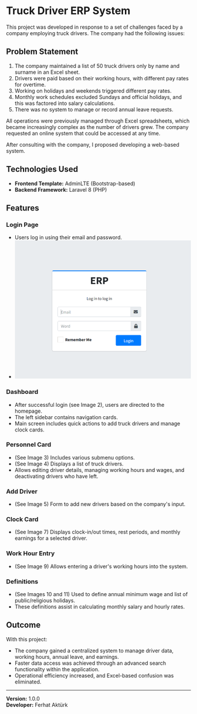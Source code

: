 
# Truck Driver ERP System

This project was developed in response to a set of challenges faced by a company employing truck drivers. The company had the following issues:

## Problem Statement

1. The company maintained a list of 50 truck drivers only by name and surname in an Excel sheet.
2. Drivers were paid based on their working hours, with different pay rates for overtime.
3. Working on holidays and weekends triggered different pay rates.
4. Monthly work schedules excluded Sundays and official holidays, and this was factored into salary calculations.
5. There was no system to manage or record annual leave requests.

All operations were previously managed through Excel spreadsheets, which became increasingly complex as the number of drivers grew. The company requested an online system that could be accessed at any time.

After consulting with the company, I proposed developing a web-based system.

## Technologies Used

- **Frontend Template:** AdminLTE (Bootstrap-based)
- **Backend Framework:** Laravel 8 (PHP)

## Features

### Login Page
- Users log in using their email and password.
- ![Login Page](tests\img\1.png)

### Dashboard
- After successful login (see Image 2), users are directed to the homepage.
- The left sidebar contains navigation cards.
- Main screen includes quick actions to add truck drivers and manage clock cards.

### Personnel Card
- (See Image 3) Includes various submenu options.
- (See Image 4) Displays a list of truck drivers.
- Allows editing driver details, managing working hours and wages, and deactivating drivers who have left.

### Add Driver
- (See Image 5) Form to add new drivers based on the company's input.

### Clock Card
- (See Image 7) Displays clock-in/out times, rest periods, and monthly earnings for a selected driver.

### Work Hour Entry
- (See Image 9) Allows entering a driver's working hours into the system.

### Definitions
- (See Images 10 and 11) Used to define annual minimum wage and list of public/religious holidays.
- These definitions assist in calculating monthly salary and hourly rates.

## Outcome

With this project:
- The company gained a centralized system to manage driver data, working hours, annual leave, and earnings.
- Faster data access was achieved through an advanced search functionality within the application.
- Operational efficiency increased, and Excel-based confusion was eliminated.

---

**Version:** 1.0.0  
**Developer:** Ferhat Aktürk
